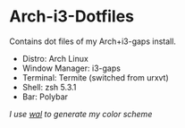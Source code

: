# Arch-i3-Dotfiles

Contains dot files of my Arch+i3-gaps install.
* Distro: Arch Linux
* Window Manager: i3-gaps
* Terminal: Termite (switched from urxvt)
* Shell: zsh 5.3.1
* Bar: Polybar

_I use [wal](https://github.com/dylanaraps/wal) to generate my color scheme_  
  

